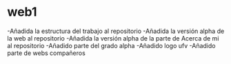 # web1

-Añadida la estructura del trabajo al repositorio
-Añadida la versión alpha de la web al repositorio
-Añadida la versión alpha de la parte de Acerca de mi al repositorio
-Añadido parte del grado alpha
-Añadido logo ufv
-Añadido parte de webs compañeros
